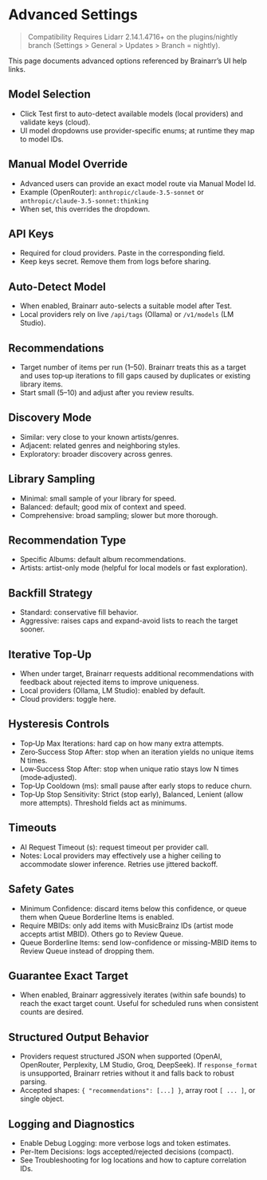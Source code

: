 # Advanced Settings

> Compatibility
> Requires Lidarr 2.14.1.4716+ on the plugins/nightly branch (Settings > General > Updates > Branch = nightly).

This page documents advanced options referenced by Brainarr’s UI help links.

## Model Selection

- Click Test first to auto-detect available models (local providers) and validate keys (cloud).
- UI model dropdowns use provider-specific enums; at runtime they map to model IDs.

## Manual Model Override

- Advanced users can provide an exact model route via Manual Model Id.
- Example (OpenRouter): `anthropic/claude-3.5-sonnet` or `anthropic/claude-3.5-sonnet:thinking`
- When set, this overrides the dropdown.

## API Keys

- Required for cloud providers. Paste in the corresponding field.
- Keep keys secret. Remove them from logs before sharing.

## Auto-Detect Model

- When enabled, Brainarr auto-selects a suitable model after Test.
- Local providers rely on live `/api/tags` (Ollama) or `/v1/models` (LM Studio).

## Recommendations

- Target number of items per run (1–50). Brainarr treats this as a target and uses top‑up iterations to fill gaps caused by duplicates or existing library items.
- Start small (5–10) and adjust after you review results.

## Discovery Mode

- Similar: very close to your known artists/genres.
- Adjacent: related genres and neighboring styles.
- Exploratory: broader discovery across genres.

## Library Sampling

- Minimal: small sample of your library for speed.
- Balanced: default; good mix of context and speed.
- Comprehensive: broad sampling; slower but more thorough.

## Recommendation Type

- Specific Albums: default album recommendations.
- Artists: artist-only mode (helpful for local models or fast exploration).

## Backfill Strategy

- Standard: conservative fill behavior.
- Aggressive: raises caps and expand-avoid lists to reach the target sooner.

## Iterative Top-Up

- When under target, Brainarr requests additional recommendations with feedback about rejected items to improve uniqueness.
- Local providers (Ollama, LM Studio): enabled by default.
- Cloud providers: toggle here.

## Hysteresis Controls

- Top‑Up Max Iterations: hard cap on how many extra attempts.
- Zero‑Success Stop After: stop when an iteration yields no unique items N times.
- Low‑Success Stop After: stop when unique ratio stays low N times (mode‑adjusted).
- Top‑Up Cooldown (ms): small pause after early stops to reduce churn.
- Top‑Up Stop Sensitivity: Strict (stop early), Balanced, Lenient (allow more attempts). Threshold fields act as minimums.

## Timeouts

- AI Request Timeout (s): request timeout per provider call.
- Notes: Local providers may effectively use a higher ceiling to accommodate slower inference. Retries use jittered backoff.

## Safety Gates

- Minimum Confidence: discard items below this confidence, or queue them when Queue Borderline Items is enabled.
- Require MBIDs: only add items with MusicBrainz IDs (artist mode accepts artist MBID). Others go to Review Queue.
- Queue Borderline Items: send low-confidence or missing-MBID items to Review Queue instead of dropping them.

## Guarantee Exact Target

- When enabled, Brainarr aggressively iterates (within safe bounds) to reach the exact target count. Useful for scheduled runs when consistent counts are desired.

## Structured Output Behavior

- Providers request structured JSON when supported (OpenAI, OpenRouter, Perplexity, LM Studio, Groq, DeepSeek). If `response_format` is unsupported, Brainarr retries without it and falls back to robust parsing.
- Accepted shapes: `{ "recommendations": [...] }`, array root `[ ... ]`, or single object.

## Logging and Diagnostics

- Enable Debug Logging: more verbose logs and token estimates.
- Per-Item Decisions: logs accepted/rejected decisions (compact).
- See Troubleshooting for log locations and how to capture correlation IDs.
